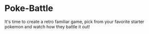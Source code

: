 # Poke-Battle
It's time to create a retro familiar game, pick from your favorite starter pokemon and watch how they battle it out!
